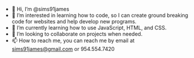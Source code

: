 - 👋 Hi, I’m @sims91james
- 👀 I’m interested in learning how to code, so I can create ground breaking code for websites and help develop new programs. 
- 🌱 I’m currently learning how to use JavaScript, HTML, and CSS.
- 💞️ I’m looking to collaborate on projects when needed.
- 📫 How to reach me, you can reach me by email at sims91james@gmail.com or 954.554.7420

<!---
sims91james/sims91james is a ✨ special ✨ repository because its `README.md` (this file) appears on your GitHub profile.
You can click the Preview link to take a look at your changes.
--->
